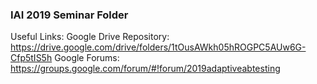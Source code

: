 ### IAI 2019 Seminar Folder

Useful Links:
Google Drive Repository: https://drive.google.com/drive/folders/1tOusAWkh05hROGPC5AUw6G-Cfp5tIS5h
Google Forums: https://groups.google.com/forum/#!forum/2019adaptiveabtesting